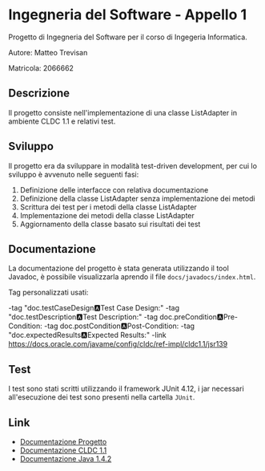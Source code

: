 # Ingegneria del Software - Appello 1
Progetto di Ingegneria del Software per il corso di Ingegeria Informatica.

Autore: Matteo Trevisan

Matricola: 2066662

## Descrizione
Il progetto consiste nell'implementazione di una classe ListAdapter in ambiente
CLDC 1.1 e relativi test.

## Sviluppo
Il progetto era da sviluppare in modalità test-driven development, per cui lo sviluppo è 
avvenuto nelle seguenti fasi:
1. Definizione delle interfacce con relativa documentazione
2. Definizione della classe ListAdapter senza implementazione dei metodi
3. Scrittura dei test per i metodi della classe ListAdapter
4. Implementazione dei metodi della classe ListAdapter
5. Aggiornamento della classe basato sui risultati dei test

## Documentazione
La documentazione del progetto è stata generata utilizzando il tool Javadoc,
è possibile visualizzarla aprendo il file `docs/javadocs/index.html`.

Tag personalizzati usati:

-tag "doc.testCaseDesign:a:Test Case Design:"
-tag "doc.testDescription:a:Test Description:"
-tag doc.preCondition:a:Pre-Condition:
-tag doc.postCondition:a:Post-Condition:
-tag "doc.expectedResults:a:Expected Results:"
-link https://docs.oracle.com/javame/config/cldc/ref-impl/cldc1.1/jsr139

## Test
I test sono stati scritti utilizzando il framework JUnit 4.12, i jar necessari 
all'esecuzione dei test sono presenti nella cartella `JUnit`.

## Link
- [Documentazione Progetto](javadocs/index.html)
- [Documentazione CLDC 1.1](https://docs.oracle.com/javame/config/cldc/ref-impl/cldc1.1/jsr139/)
- [Documentazione Java 1.4.2](https://www2.cs.duke.edu/csed/java/jdk1.4.2/docs/api/index.html)